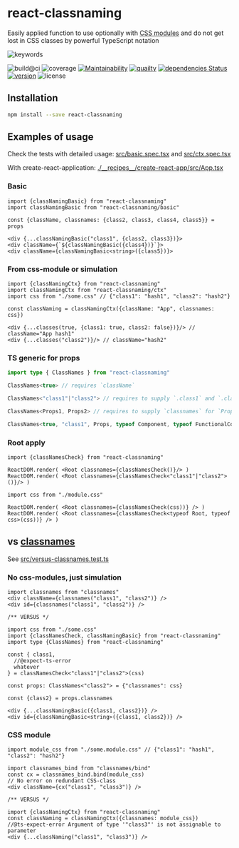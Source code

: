 # react-classnaming

Easily applied function to use optionally with [CSS modules](https://github.com/css-modules/css-modules) and do not get lost in CSS classes by powerful TypeScript notation

![keywords](https://img.shields.io/github/package-json/keywords/askirmas/react-classnaming) 

![build@ci](https://github.com/askirmas/react-classnaming/workflows/build/badge.svg?branch=main)
![coverage](https://img.shields.io/codecov/c/github/askirmas/react-classnaming)
[![Maintainability](https://api.codeclimate.com/v1/badges/6d424425b4bd07a77a43/maintainability)](https://codeclimate.com/github/askirmas/react-classnaming/issues)
[![quailty](https://img.shields.io/scrutinizer/quality/g/askirmas/react-classnaming/main)](https://scrutinizer-ci.com/g/askirmas/react-classnaming/)
[![dependencies Status](https://status.david-dm.org/gh/askirmas/react-classnaming.svg)](https://david-dm.org/askirmas/react-classnaming)
[![version](https://img.shields.io/npm/v/react-classnaming)](https://www.npmjs.com/package/react-classnaming)
![license](https://img.shields.io/npm/l/react-classnaming)

## Installation

```bash
npm install --save react-classnaming
```

## Examples of usage

Check the tests with detailed usage: [src/basic.spec.tsx](./src/basic.spec.tsx) and [src/ctx.spec.tsx](./src/ctx.spec.tsx)

With create-react-application: [./\_\_recipes\_\_/create-react-app/src/App.tsx](./__recipes__/create-react-app/src/App.tsx) 

### Basic

```tsx
import {classNamingBasic} from "react-classnaming"
import classNamingBasic from "react-classnaming/basic"

const {className, classnames: {class2, class3, class4, class5}} = props

<div {...classNamingBasic("class1", {class2, class3})}>
<div className={`${classNamingBasic({class4})}`}>
<div className={classNamingBasic<string>({class5})}>
```

### From css-module or simulation

```tsx
import {classNamingCtx} from "react-classnaming"
import classNamingCtx from "react-classnaming/ctx"
import css from "./some.css" // {"class1": "hash1", "class2": "hash2"}

const classNaming = classNamingCtx({className: "App", classnames: css})

<div {...classes(true, {class1: true, class2: false})}/> // className="App hash1"
<div {...classes("class2")}/> // className="hash2"
```

### TS generic for props 
```ts
import type { ClassNames } from "react-classnaming"

ClassNames<true> // requires `className`

ClassNames<"class1"|"class2"> // requires to supply `.class1` and `.class2`

ClassNames<Props1, Props2> // requires to supply `classnames` for `Props1` and `Props2` 

ClassNames<true, "class1", Props, typeof Component, typeof FunctionalComponent> //requires `className` and to supply `.class1`, `classnames` from `Props`, class component `Component` and function component `FunctionalComponent`
```

### Root apply
```tsx
import {classNamesCheck} from "react-classnaming"

ReactDOM.render( <Root classnames={classNamesCheck()}/> )
ReactDOM.render( <Root classnames={classNamesCheck<"class1"|"class2">()}/> )

import css from "./module.css"

ReactDOM.render( <Root classnames={classNamesCheck(css))} /> )
ReactDOM.render( <Root classnames={classNamesCheck<typeof Root, typeof css>(css))} /> )
```

## vs [classnames](https://github.com/JedWatson/classnames#readme)

See [src/versus-classnames.test.ts](./src/versus-classnames.test.ts)

### No css-modules, just simulation

```tsx
import classnames from "classnames"
<div className={classnames("class1", "class2")} />
<div id={classnames("class1", "class2")} />

/** VERSUS */

import css from "./some.css"
import {classNamesCheck, classNamingBasic} from "react-classnaming"
import type {ClassNames} from "react-classnaming"

const { class1,
  //@expect-ts-error
  whatever
} = classNamesCheck<"class1"|"class2">(css)

const props: ClassNames<"class2"> = {"classnames": css}

const {class2} = props.classnames

<div {...classNamingBasic({class1, class2})} />
<div id={classNamingBasic<string>({class1, class2})} />
```

### CSS module

```tsx
import module_css from "./some.module.css" // {"class1": "hash1", "class2": "hash2"}

import classnames_bind from "classnames/bind"
const cx = classnames_bind.bind(module_css)
// No error on redundant CSS-class
<div className={cx("class1", "class3")} />

/** VERSUS */

import {classNamingCtx} from "react-classnaming"
const classNaming = classNamingCtx({classnames: module_css})
//@ts-expect-error Argument of type '"class3"' is not assignable to parameter
<div {...classNaming("class1", "class3")} />
```
